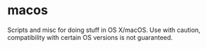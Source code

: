 # macos
Scripts and misc for doing stuff in OS X/macOS. Use with caution, compatibility with certain OS versions is not guaranteed.
